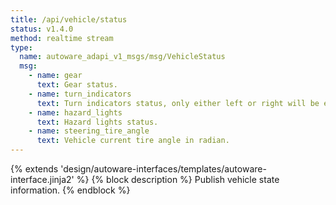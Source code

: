 ```yaml
---
title: /api/vehicle/status
status: v1.4.0
method: realtime stream
type:
  name: autoware_adapi_v1_msgs/msg/VehicleStatus
  msg:
    - name: gear
      text: Gear status.
    - name: turn_indicators
      text: Turn indicators status, only either left or right will be enabled.
    - name: hazard_lights
      text: Hazard lights status.
    - name: steering_tire_angle
      text: Vehicle current tire angle in radian.
---
```


{% extends 'design/autoware-interfaces/templates/autoware-interface.jinja2' %}
{% block description %}
Publish vehicle state information.
{% endblock %}
